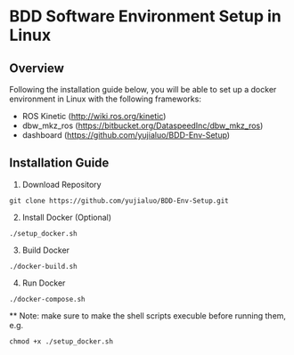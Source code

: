 # BDD Software Environment Setup in Linux

## Overview
Following the installation guide below, you will be able to set up a docker environment in Linux with the following frameworks:

* ROS Kinetic (http://wiki.ros.org/kinetic)
* dbw_mkz_ros (https://bitbucket.org/DataspeedInc/dbw_mkz_ros)
* dashboard (https://github.com/yujialuo/BDD-Env-Setup)

## Installation Guide

1. Download Repository
```
git clone https://github.com/yujialuo/BDD-Env-Setup.git
```
2. Install Docker (Optional)
```
./setup_docker.sh
```
3. Build Docker
```
./docker-build.sh
```
4. Run Docker
```
./docker-compose.sh
```

** Note: make sure to make the shell scripts execuble before running them, e.g.
```
chmod +x ./setup_docker.sh
```